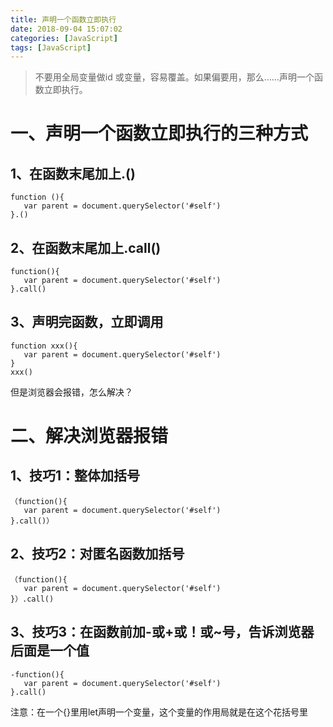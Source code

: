 ```yaml
---
title: 声明一个函数立即执行
date: 2018-09-04 15:07:02
categories: [JavaScript]
tags: [JavaScript]
---
```


> 不要用全局变量做id 或变量，容易覆盖。如果偏要用，那么……声明一个函数立即执行。

# 一、声明一个函数立即执行的三种方式

## 1、在函数末尾加上.()

```
function (){
   var parent = document.querySelector('#self')
}.()
```

## 2、在函数末尾加上.call()
```
function(){
   var parent = document.querySelector('#self')
}.call()
```

## 3、声明完函数，立即调用
```
function xxx(){
   var parent = document.querySelector('#self')
}
xxx()
```

但是浏览器会报错，怎么解决？

# 二、解决浏览器报错

## 1、技巧1：整体加括号

```
（function(){
   var parent = document.querySelector('#self')
}.call()）
```

## 2、技巧2：对匿名函数加括号

```
（function(){
   var parent = document.querySelector('#self')
}）.call()
```

## 3、技巧3：在函数前加-或+或！或~号，告诉浏览器后面是一个值

```
-function(){
   var parent = document.querySelector('#self')
}.call()
```

注意：在一个{}里用let声明一个变量，这个变量的作用局就是在这个花括号里
